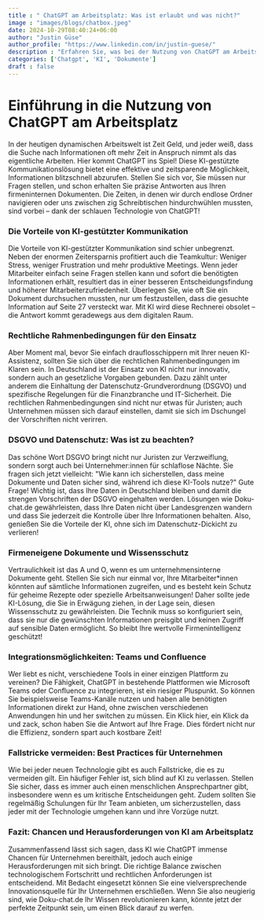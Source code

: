 ```yaml
---
title : " ChatGPT am Arbeitsplatz: Was ist erlaubt und was nicht?"
image : "images/blogs/chatbox.jpeg"
date: 2024-10-29T08:40:24+06:00
author: "Justin Güse"
author_profile: "https://www.linkedin.com/in/justin-guese/"
description : "Erfahren Sie, was bei der Nutzung von ChatGPT am Arbeitsplatz erlaubt ist. Klärung von rechtlichen Bestimmungen und Best Practices für den verantwortungsbewussten Einsatz."
categories: ['Chatgpt', 'KI', 'Dokumente']
draft : false
---
```


# Einführung in die Nutzung von ChatGPT am Arbeitsplatz  

In der heutigen dynamischen Arbeitswelt ist Zeit Geld, und jeder weiß, dass die Suche nach Informationen oft mehr Zeit in Anspruch nimmt als das eigentliche Arbeiten. Hier kommt ChatGPT ins Spiel! Diese KI-gestützte Kommunikationslösung bietet eine effektive und zeitsparende Möglichkeit, Informationen blitzschnell abzurufen. Stellen Sie sich vor, Sie müssen nur Fragen stellen, und schon erhalten Sie präzise Antworten aus Ihren firmeninternen Dokumenten. Die Zeiten, in denen wir durch endlose Ordner navigieren oder uns zwischen zig Schreibtischen hindurchwühlen mussten, sind vorbei – dank der schlauen Technologie von ChatGPT!

### Die Vorteile von KI-gestützter Kommunikation  

Die Vorteile von KI-gestützter Kommunikation sind schier unbegrenzt. Neben der enormen Zeitersparnis profitiert auch die Teamkultur: Weniger Stress, weniger Frustration und mehr produktive Meetings. Wenn jeder Mitarbeiter einfach seine Fragen stellen kann und sofort die benötigten Informationen erhält, resultiert das in einer besseren Entscheidungsfindung und höherer Mitarbeiterzufriedenheit. Überlegen Sie, wie oft Sie ein Dokument durchsuchen mussten, nur um festzustellen, dass die gesuchte Information auf Seite 27 versteckt war. Mit KI wird diese Rechnerei obsolet – die Antwort kommt geradewegs aus dem digitalen Raum.

### Rechtliche Rahmenbedingungen für den Einsatz  

Aber Moment mal, bevor Sie einfach drauflosschippern mit Ihrer neuen KI-Assistenz, sollten Sie sich über die rechtlichen Rahmenbedingungen im Klaren sein. In Deutschland ist der Einsatz von KI nicht nur innovativ, sondern auch an gesetzliche Vorgaben gebunden. Dazu zählt unter anderem die Einhaltung der Datenschutz-Grundverordnung (DSGVO) und spezifische Regelungen für die Finanzbranche und IT-Sicherheit. Die rechtlichen Rahmenbedingungen sind nicht nur etwas für Juristen; auch Unternehmen müssen sich darauf einstellen, damit sie sich im Dschungel der Vorschriften nicht verirren. 

### DSGVO und Datenschutz: Was ist zu beachten?  

Das schöne Wort DSGVO bringt nicht nur Juristen zur Verzweiflung, sondern sorgt auch bei Unternehmer:innen für schlaflose Nächte. Sie fragen sich jetzt vielleicht: "Wie kann ich sicherstellen, dass meine Dokumente und Daten sicher sind, während ich diese KI-Tools nutze?" Gute Frage! Wichtig ist, dass Ihre Daten in Deutschland bleiben und damit die strengen Vorschriften der DSGVO eingehalten werden. Lösungen wie Doku-chat.de gewährleisten, dass Ihre Daten nicht über Landesgrenzen wandern und dass Sie jederzeit die Kontrolle über Ihre Informationen behalten. Also, genießen Sie die Vorteile der KI, ohne sich im Datenschutz-Dickicht zu verlieren!

### Firmeneigene Dokumente und Wissensschutz  

Vertraulichkeit ist das A und O, wenn es um unternehmensinterne Dokumente geht. Stellen Sie sich nur einmal vor, Ihre Mitarbeiter*innen könnten auf sämtliche Informationen zugreifen, und es besteht kein Schutz für geheime Rezepte oder spezielle Arbeitsanweisungen! Daher sollte jede KI-Lösung, die Sie in Erwägung ziehen, in der Lage sein, diesen Wissensschutz zu gewährleisten. Die Technik muss so konfiguriert sein, dass sie nur die gewünschten Informationen preisgibt und keinen Zugriff auf sensible Daten ermöglicht. So bleibt Ihre wertvolle Firmenintelligenz geschützt!

### Integrationsmöglichkeiten: Teams und Confluence  

Wer liebt es nicht, verschiedene Tools in einer einzigen Plattform zu vereinen? Die Fähigkeit, ChatGPT in bestehende Plattformen wie Microsoft Teams oder Confluence zu integrieren, ist ein riesiger Pluspunkt. So können Sie beispielsweise Teams-Kanäle nutzen und haben alle benötigten Informationen direkt zur Hand, ohne zwischen verschiedenen Anwendungen hin und her switchen zu müssen. Ein Klick hier, ein Klick da und zack, schon haben Sie die Antwort auf Ihre Frage. Dies fördert nicht nur die Effizienz, sondern spart auch kostbare Zeit!

### Fallstricke vermeiden: Best Practices für Unternehmen  

Wie bei jeder neuen Technologie gibt es auch Fallstricke, die es zu vermeiden gilt. Ein häufiger Fehler ist, sich blind auf KI zu verlassen. Stellen Sie sicher, dass es immer auch einen menschlichen Ansprechpartner gibt, insbesondere wenn es um kritische Entscheidungen geht. Zudem sollten Sie regelmäßig Schulungen für Ihr Team anbieten, um sicherzustellen, dass jeder mit der Technologie umgehen kann und ihre Vorzüge nutzt. 

### Fazit: Chancen und Herausforderungen von KI am Arbeitsplatz  

Zusammenfassend lässt sich sagen, dass KI wie ChatGPT immense Chancen für Unternehmen bereithält, jedoch auch einige Herausforderungen mit sich bringt. Die richtige Balance zwischen technologischem Fortschritt und rechtlichen Anforderungen ist entscheidend. Mit Bedacht eingesetzt können Sie eine vielversprechende Innovationsquelle für Ihr Unternehmen erschließen. Wenn Sie also neugierig sind, wie Doku-chat.de Ihr Wissen revolutionieren kann, könnte jetzt der perfekte Zeitpunkt sein, um einen Blick darauf zu werfen.